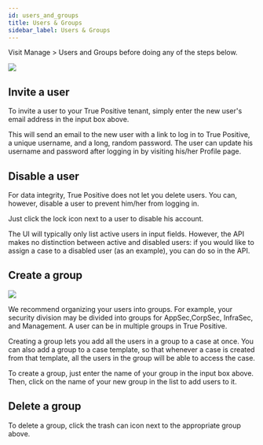```yaml
---
id: users_and_groups
title: Users & Groups
sidebar_label: Users & Groups
---
```


Visit Manage > Users and Groups before doing any of the steps below.

![](https://storage.googleapis.com/tp_landing_page_videos/manage_page2.png)

## Invite a user

To invite a user to your True Positive tenant, simply enter the new user's email address
in the input box above.

This will send an email to the new user with a link to log in to True Positive, a unique username,
and a long, random password. The user can update his username and password after logging in by visiting
his/her Profile page.

## Disable a user

For data integrity, True Positive does not let you delete users. You can, however, disable a user to prevent
him/her from logging in.

Just click the lock icon next to a user to disable his account.

The UI will typically only list active users in input fields. However, the API makes no distinction between
active and disabled users: if you would like to assign a case to a disabled user (as an example), you can
do so in the API.

## Create a group

![](https://storage.googleapis.com/tp_landing_page_videos/list_of_groups.png)

We recommend organizing your users into groups. For example, your security division may be divided
into groups for AppSec,CorpSec, InfraSec, and Management. A user can be in multiple groups in True Positive.

Creating a group lets you add all the users in a group to a case at once. You can also add a group to a
case template, so that whenever a case is created from that template, all the users in the group will be
able to access the case.

To create a group, just enter the name of your group in the input box above. Then, click on the
name of your new group in the list to add users to it.

## Delete a group

To delete a group, click the trash can icon next to the appropriate group above.
